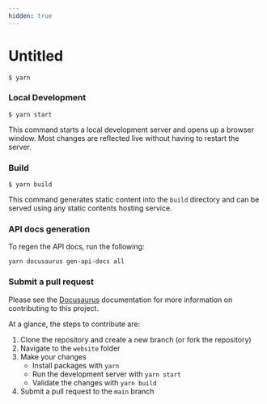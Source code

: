 ```yaml
---
hidden: true
---
```


# Untitled



```
$ yarn
```

### Local Development

```
$ yarn start
```

This command starts a local development server and opens up a browser window. Most changes are reflected live without having to restart the server.

### Build

```
$ yarn build
```

This command generates static content into the `build` directory and can be served using any static contents hosting service.

### API docs generation

To regen the API docs, run the following:

```
yarn docusaurus gen-api-docs all
```

### Submit a pull request

Please see the [Docusaurus](https://docusaurus.io) documentation for more information on contributing to this project.

At a glance, the steps to contribute are:

1. Clone the repository and create a new branch (or fork the repository)
2. Navigate to the `website` folder
3. Make your changes
   * Install packages with `yarn`
   * Run the development server with `yarn start`
   * Validate the changes with `yarn build`
4. Submit a pull request to the `main` branch
